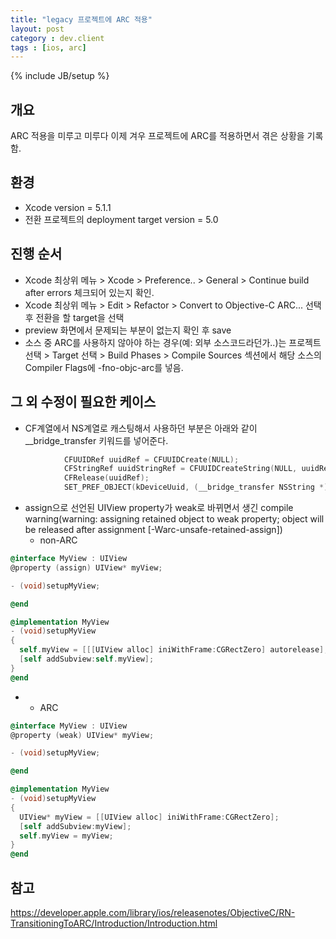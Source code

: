```yaml
---
title: "legacy 프로젝트에 ARC 적용"
layout: post
category : dev.client
tags : [ios, arc]
---
```

{% include JB/setup %}

개요
----

ARC 적용을 미루고 미루다 이제 겨우 프로젝트에 ARC를 적용하면서 겪은
상황을 기록함.

환경
----

-   Xcode version = 5.1.1
-   전환 프로젝트의 deployment target version = 5.0

진행 순서
---------

-   Xcode 최상위 메뉴 \> Xcode \> Preference.. \> General \> Continue
    build after errors 체크되어 있는지 확인.
-   Xcode 최상위 메뉴 \> Edit \> Refactor \> Convert to Objective-C
    ARC... 선택 후 전환을 할 target을 선택
-   preview 화면에서 문제되는 부분이 없는지 확인 후 save
-   소스 중 ARC를 사용하지 않아야 하는 경우(예: 외부 소스코드라던가..)는
    프로젝트 선택 \> Target 선택 \> Build Phases \> Compile Sources
    섹션에서 해당 소스의 Compiler Flags에 -fno-objc-arc를 넣음.

그 외 수정이 필요한 케이스
--------------------------

-   CF계열에서 NS계열로 캐스팅해서 사용하던 부분은 아래와 같이
    \_\_bridge\_transfer 키워드를 넣어준다.

```objectivec
            CFUUIDRef uuidRef = CFUUIDCreate(NULL);
            CFStringRef uuidStringRef = CFUUIDCreateString(NULL, uuidRef);
            CFRelease(uuidRef);
            SET_PREF_OBJECT(kDeviceUuid, (__bridge_transfer NSString *)uuidStringRef);
```

-   assign으로 선언된 UIView property가 weak로 바뀌면서 생긴 compile
    warning(warning: assigning retained object to weak property; object
    will be released after assignment [-Warc-unsafe-retained-assign])
    -   non-ARC

```objectivec
@interface MyView : UIView
@property (assign) UIView* myView;

- (void)setupMyView;

@end

@implementation MyView
- (void)setupMyView
{
  self.myView = [[[UIView alloc] iniWithFrame:CGRectZero] autorelease];
  [self addSubview:self.myView];
}
@end
```

-   -   ARC

```objectivec
@interface MyView : UIView
@property (weak) UIView* myView;

- (void)setupMyView;

@end

@implementation MyView
- (void)setupMyView
{
  UIView* myView = [[UIView alloc] iniWithFrame:CGRectZero];
  [self addSubview:myView];
  self.myView = myView;
}
@end
```

참고
----

<https://developer.apple.com/library/ios/releasenotes/ObjectiveC/RN-TransitioningToARC/Introduction/Introduction.html>
